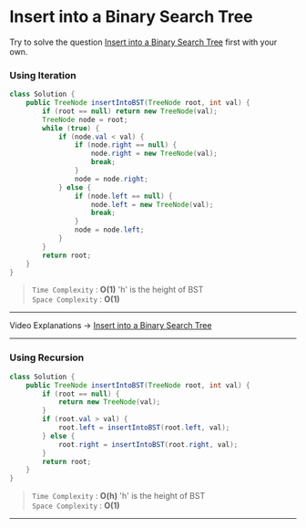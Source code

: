 # Insert into a Binary Search Tree
Try to solve the question [Insert into a Binary Search Tree](https://leetcode.com/problems/insert-into-a-binary-search-tree/) first with your own.     

### Using Iteration
```java
class Solution {
    public TreeNode insertIntoBST(TreeNode root, int val) {
        if (root == null) return new TreeNode(val);
        TreeNode node = root;
        while (true) {
            if (node.val < val) {
                if (node.right == null) {
                    node.right = new TreeNode(val);
                    break;
                }
                node = node.right;
            } else {
                if (node.left == null) {
                    node.left = new TreeNode(val);
                    break;
                }
                node = node.left;
            }
        }
        return root;
    }
}      
```
> `Time Complexity` : **O(1)** 'h' is the height of BST       
> `Space Complexity` : **O(1)**    
---
Video Explanations -> [Insert into a Binary Search Tree](https://www.youtube.com/watch?v=FiFiNvM29ps&list=PLgUwDviBIf0q8Hkd7bK2Bpryj2xVJk8Vk&index=44)  
<hr>

### Using Recursion
```java
class Solution {
    public TreeNode insertIntoBST(TreeNode root, int val) {
        if (root == null) {
            return new TreeNode(val);
        }
        if (root.val > val) {
            root.left = insertIntoBST(root.left, val);
        } else {
            root.right = insertIntoBST(root.right, val);
        } 
        return root;
    }
}      
```
> `Time Complexity` : **O(h)** 'h' is the height of BST       
> `Space Complexity` : **O(1)**    
---
